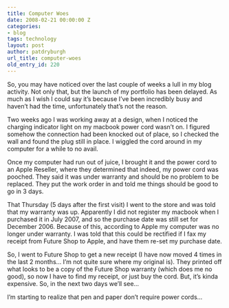 ```yaml
---
title: Computer Woes
date: 2008-02-21 00:00:00 Z
categories:
- blog
tags: technology
layout: post
author: patdryburgh
url_title: computer-woes
old_entry_id: 220
---
```


So, you may have noticed over the last couple of weeks a lull in my blog activity.  Not only that, but the launch of my portfolio has been delayed.  As much as I wish I could say it’s because I’ve been incredibly busy and haven’t had the time, unfortunately that’s not the reason.

Two weeks ago I was working away at a design, when I noticed the charging indicator light on my macbook power cord wasn’t on.  I figured somehow the connection had been knocked out of place, so I checked the wall and found the plug still in place.  I wiggled the cord around in my computer for a while to no avail.

Once my computer had run out of juice, I brought it and the power cord to an Apple Reseller, where they determined that indeed, my power cord was pooched.  They said it was under warranty and should be no problem to be replaced.  They put the work order in and told me things should be good to go in 3 days.

That Thursday (5 days after the first visit) I went to the store and was told that my warranty was up.  Apparently I did not register my macbook when I purchased it in July 2007, and so the purchase date was still set for December 2006.  Because of this, according to Apple my computer was no longer under warranty.  I was told that this could be rectified if I fax my receipt from Future Shop to Apple, and have them re-set my purchase date.

So, I went to Future Shop to get a new receipt (I have now moved 4 times in the last 2 months… I’m not quite sure where my original is).  They printed off what looks to be a copy of the Future Shop warranty (which does me no good), so now I have to find my receipt, or just buy the cord.  But, it’s kinda expensive.  So, in the next two days we’ll see…

I’m starting to realize that pen and paper don’t require power cords…